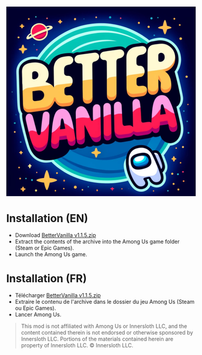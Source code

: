 ![Logo](https://github.com/EnoPM/EnoPM.BetterVanilla/blob/master/Images/BetterVanillaLogo.png)

# Installation (EN)
- Download [BetterVanilla v1.1.5.zip](https://github.com/EnoPM/EnoPM.BetterVanilla/releases/download/v1.1.5/BetterVanilla.v1.1.5.zip)
- Extract the contents of the archive into the Among Us game folder (Steam or Epic Games).
- Launch the Among Us game.

# Installation (FR)
- Télécharger [BetterVanilla v1.1.5.zip](https://github.com/EnoPM/EnoPM.BetterVanilla/releases/download/v1.1.5/BetterVanilla.v1.1.5.zip)
- Extraire le contenu de l'archive dans le dossier du jeu Among Us (Steam ou Epic Games).
- Lancer Among Us.

> This mod is not affiliated with Among Us or Innersloth LLC, and the content contained therein is not endorsed or otherwise sponsored by Innersloth LLC. Portions of the materials contained herein are property of Innersloth LLC. © Innersloth LLC.